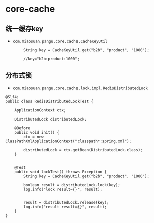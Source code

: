 # core-cache



## 统一缓存key

- `com.miaosuan.pangu.core.cache.CacheKeyUtil`

````
        String key = CacheKeyUtil.get("b2b", "product", "1000");
        
        //key="b2b:product:1000";
````



## 分布式锁

- `com.miaosuan.pangu.core.cache.lock.impl.RedisDistributedLock`

````
@Slf4j
public class RedisDistributedLockTest {

    ApplicationContext ctx;

    DistributedLock distributedLock;

    @Before
    public void init() {
        ctx = new ClassPathXmlApplicationContext("classpath*:spring.xml");

        distributedLock = ctx.getBean(DistributedLock.class);
    }


    @Test
    public void lockTest() throws Exception {
        String key = CacheKeyUtil.get("b2b", "product", "1000");

        boolean result = distributedLock.lock(key);
        log.info("lock result={}", result);


        result = distributedLock.release(key);
        log.info("result result={}", result);
    }
}
````


